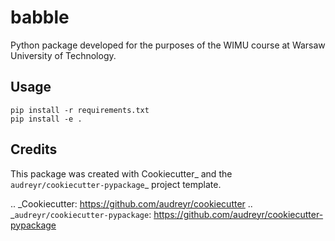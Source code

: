 
# babble

Python package developed for the purposes of the WIMU course at Warsaw University of Technology.



## Usage
```
pip install -r requirements.txt
pip install -e .
```



## Credits


This package was created with Cookiecutter_ and the `audreyr/cookiecutter-pypackage`_ project template.

.. _Cookiecutter: https://github.com/audreyr/cookiecutter
.. _`audreyr/cookiecutter-pypackage`: https://github.com/audreyr/cookiecutter-pypackage
